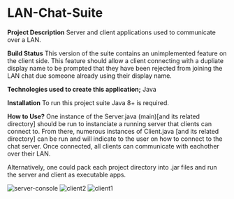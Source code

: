 # LAN-Chat-Suite

**Project Description**
Server and client applications used to communicate over a LAN.

**Build Status**
This version of the suite contains an unimplemented feature on the client side. This feature should allow a client connecting with a dupliate display name to be prompted that they have been rejected from joining the LAN chat due someone already using their display name.

**Technologies used to create this application;**
Java

**Installation**
To run this project suite Java 8+ is required.

**How to Use?**
One instance of the Server.java (main)[and its related directory] should be run to instanciate a running server that clients can connect to. From there, numerous instances of Client.java [and its related directory] can be run and will indicate to the user on how to connect to the chat server. Once connected, all clients can communicate with eachother over their LAN.

Alternatively, one could pack each project directory into .jar files and run the server and client as executable apps.

![server-console](https://user-images.githubusercontent.com/123710621/215256456-cfb12bbc-5f3d-4a6b-89f8-689e9e575432.png)
![client2](https://user-images.githubusercontent.com/123710621/215256460-bcce2cbb-1f17-42db-9db3-f1a3d0982f02.png)
![client1](https://user-images.githubusercontent.com/123710621/215256463-8ada14a1-c929-40b2-b2de-7dde6d9f304b.png)
